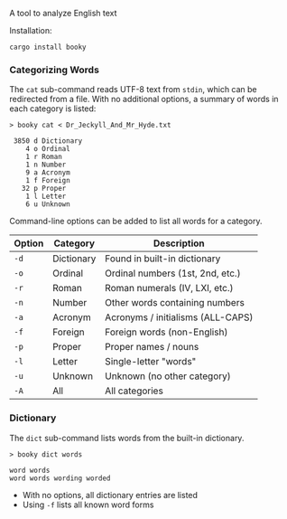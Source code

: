 A tool to analyze English text

Installation:
```shell
cargo install booky
```

### Categorizing Words

The `cat` sub-command reads UTF-8 text from `stdin`, which can be redirected
from a file.  With no additional options, a summary of words in each category
is listed:

```
> booky cat < Dr_Jeckyll_And_Mr_Hyde.txt

 3850 d Dictionary
    4 o Ordinal
    1 r Roman
    1 n Number
    9 a Acronym
    1 f Foreign
   32 p Proper
    1 l Letter
    6 u Unknown
```

Command-line options can be added to list all words for a category.

Option | Category   | Description
-------|------------|-----------------------------
`-d`   | Dictionary | Found in built-in dictionary
`-o`   | Ordinal    | Ordinal numbers (1st, 2nd, etc.)
`-r`   | Roman      | Roman numerals (IV, LXI, etc.)
`-n`   | Number     | Other words containing numbers
`-a`   | Acronym    | Acronyms / initialisms (ALL-CAPS)
`-f`   | Foreign    | Foreign words (non-English)
`-p`   | Proper     | Proper names / nouns
`-l`   | Letter     | Single-letter "words"
`-u`   | Unknown    | Unknown (no other category)
`-A`   | All        | All categories

### Dictionary

The `dict` sub-command lists words from the built-in dictionary.

```
> booky dict words

word words
word words wording worded
```

- With no options, all dictionary entries are listed
- Using `-f` lists all known word forms
